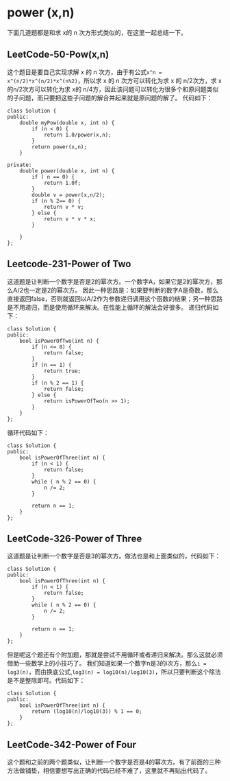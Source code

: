# power (x,n)
下面几道题都是和求 x的 n 次方形式类似的，在这里一起总结一下。

## LeetCode-50-Pow(x,n)
这个题目是要自己实现求解 x 的 n 次方，由于有公式`x^n = x^(n/2)*x^(n/2)*x^(n%2)`，所以求 x 的 n 次方可以转化为求 x 的 n/2次方，求 x 的n/2次方可以转化为求 x的 n/4方，因此该问题可以转化为很多个和原问题类似的子问题，而只要把这些子问题的解合并起来就是原问题的解了。
代码如下：

    class Solution {
    public:
        double myPow(double x, int n) {
            if (n < 0) {
                return 1.0/power(x,n);
            }
            return power(x,n);
        }
        
    private:
        double power(double x, int n) {
            if ( n == 0) {
                return 1.0f;
            }
            double v = power(x,n/2);
            if (n % 2== 0) {
                return v * v;
            } else {
                return v * v * x;
            }
            
        }    
    };

## Leetcode-231-Power of Two
这道题是让判断一个数字是否是2的幂次方。一个数字A，如果它是2的幂次方，那么A/2也一定是2的幂次方。
因此一种思路是：如果要判断的数字A是奇数，那么直接返回false，否则就返回以A/2作为参数递归调用这个函数的结果；另一种思路是不用递归，而是使用循环来解决。在性能上循环的解法会好很多。
递归代码如下：

    class Solution {
    public:
        bool isPowerOfTwo(int n) {
            if (n <= 0) {
                return false;
            }
            if (n == 1) {
                return true;
            }
            if (n % 2 == 1) {
                return false;
            } else {
                return isPowerOfTwo(n >> 1);
            }
        }
    };
    
循环代码如下：

```   
class Solution {
public:
    bool isPowerOfThree(int n) {
        if (n < 1) {
            return false;
        }
        while ( n % 2 == 0) {
            n /= 2;
        }

        return n == 1;
    }
};
```
  

## LeetCode-326-Power of Three
这道题是让判断一个数字是否是3的幂次方。做法也是和上面类似的，代码如下：
  
```   
class Solution {
public:
    bool isPowerOfThree(int n) {
        if (n < 1) {
            return false;
        }
        while ( n % 2 == 0) {
            n /= 2;
        }

        return n == 1;
    }
};
```

但是呢这个题还有个附加题，那就是尝试不用循环或者递归来解决。那么这就必须借助一些数学上的小技巧了。
我们知道如果一个数字n是3的i次方，那么`i = log3(n)`，而由换底公式,`log3(n) = log10(n)/log10(3)`，所以只要判断这个除法是不是整除即可。代码如下：

```
class Solution {
public:
    bool isPowerOfThree(int n) {
        return (log10(n)/log10(3)) % 1 == 0;
    }
};
```

## LeetCode-342-Power of Four
这个题和之前的两个题类似，让判断一个数字是否是4的幂次方。有了前面的三种方法做铺垫，相信要想写出正确的代码已经不难了，这里就不再贴出代码了。



  
  
  



